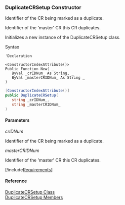 ﻿### DuplicateCRSetup Constructor

Identifier of the CR being marked as a duplicate.

Identifier of the 'master' CR this CR duplicates.

Initializes a new instance of the DuplicateCRSetup class.

Syntax

```vbnet
'Declaration

<ConstructorIndexAttribute()>
Public Function New( _
   ByVal _crIDNum_ As String, _
   ByVal _masterCRIDNum_ As String _
)
```

```csharp
[ConstructorIndexAttribute()]
public DuplicateCRSetup( 
   string _crIDNum_,
   string _masterCRIDNum_
)
```

#### Parameters

_crIDNum_

Identifier of the CR being marked as a duplicate.

_masterCRIDNum_

Identifier of the 'master' CR this CR duplicates.

[!include[Requirements](../partials/requirements.md)]

#### Reference

[DuplicateCRSetup Class](FChoice.Toolkits.Clarify~FChoice.Toolkits.Clarify.Quality.DuplicateCRSetup.md)  
[DuplicateCRSetup Members](FChoice.Toolkits.Clarify~FChoice.Toolkits.Clarify.Quality.DuplicateCRSetup_members.md)